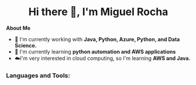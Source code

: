<h1 align="center">Hi there 👋, I'm Miguel Rocha</h1>

<strong>About Me</strong>

- 🔭 I'm currently working with **Java, Python, Azure, Python, and Data Science.**
- 🌱 I'm currently learning **python automation and AWS applications**
- ☁️I'm very interested in cloud computing, so I'm learning **AWS and Java.**

<h3 align="left">Languages and Tools:</h3>


